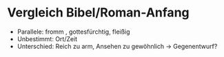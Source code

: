 Vergleich Bibel/Roman-Anfang
============================

* Parallele: fromm , gottesfürchtig, fleißig
* Unbestimmt: Ort/Zeit
* Unterschied: Reich zu arm, Ansehen zu gewöhnlich → Gegenentwurf?

